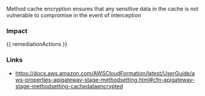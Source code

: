 
Method cache encryption ensures that any sensitive data in the cache is not vulnerable to compromise in the event of interception


### Impact
<!-- Add Impact here -->

<!-- DO NOT CHANGE -->
{{ remediationActions }}

### Links
- https://docs.aws.amazon.com/AWSCloudFormation/latest/UserGuide/aws-properties-apigateway-stage-methodsetting.html#cfn-apigateway-stage-methodsetting-cachedataencrypted


